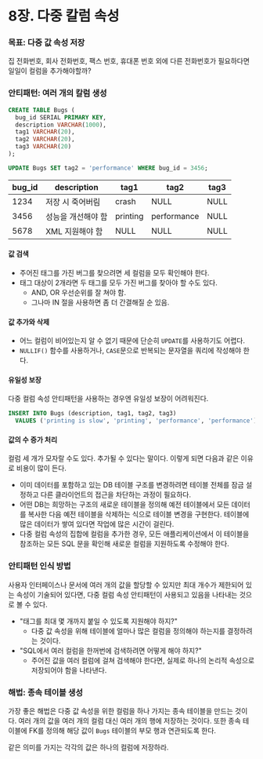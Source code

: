 # 8장. 다중 칼럼 속성
### 목표: 다중 값 속성 저장
집 전화번호, 회사 전화번호, 팩스 번호, 휴대폰 번호 외에 다른 전화번호가 필요하다면 일일이 컬럼을 추가해야할까?

### 안티패턴: 여러 개의 칼럼 생성
```sql
CREATE TABLE Bugs (
  bug_id SERIAL PRIMARY KEY,
  description VARCHAR(1000),
  tag1 VARCHAR(20),
  tag2 VARCHAR(20),
  tag3 VARCHAR(20)
);

UPDATE Bugs SET tag2 = 'performance' WHERE bug_id = 3456;
```

|bug_id|description|tag1|tag2|tag3|
|--|--|--|--|--|
|1234|저장 시 죽어버림|crash|NULL|NULL|
|3456|성능을 개선해야 함|printing|performance|NULL|
|5678|XML 지원해야 함|NULL|NULL|NULL|

#### 값 검색
- 주어진 태그를 가진 버그를 찾으려면 세 컬럼을 모두 확인해야 한다.
- 태그 대상이 2개라면 두 태그를 모두 가진 버그를 찾아야 할 수도 있다.
  - AND, OR 우선순위를 잘 쳐야 함.
  - 그나마 IN 절을 사용하면 좀 더 간결해질 순 있음.

#### 값 추가와 삭제
- 어느 컬럼이 비어있는지 알 수 없기 때문에 단순히 `UPDATE`를 사용하기도 어렵다.
- `NULLIF()` 함수를 사용하거나, `CASE`문으로 반복되는 문자열을 쿼리에 작성해야 한다.

#### 유일성 보장
다중 컬럼 속성 안티패턴을 사용하는 경우엔 유일성 보장이 어려워진다.

```sql
INSERT INTO Bugs (description, tag1, tag2, tag3)
  VALUES ('printing is slow', 'printing', 'performance', 'performance');
```

#### 값의 수 증가 처리
컬럼 세 개가 모자랄 수도 있다. 추가될 수 있다는 말이다. 이렇게 되면 다음과 같은 이유로 비용이 많이 든다.

- 이미 데이터를 포함하고 있는 DB 테이블 구조를 변경하려면 테이블 전체를 잠금 설정하고 다른 클라이언트의 접근을 차단하는 과정이 필요하다.
- 어떤 DB는 희망하는 구조의 새로운 테이블을 정의해 예전 테이블에서 모든 데이터를 복사한 다음 예전 테이블을 삭제하는 식으로 테이블 변경을 구현한다. 테이블에 많은 데이터가 쌓여 있다면 작업에 많은 시간이 걸린다.
- 다중 컬럼 속성의 집합에 컬럼을 추가한 경우, 모든 애플리케이션에서 이 테이블을 참조하는 모든 SQL 문을 확인해 새로운 컬럼을 지원하도록 수정해야 한다.

### 안티패턴 인식 방법
사용자 인터페이스나 문서에 여러 개의 값을 할당할 수 있지만 최대 개수가 제한되어 있는 속성이 기술되어 있다면, 다중 컬럼 속성 안티패턴이 사용되고 있음을 나타내는 것으로 볼 수 있다.

- "태그를 최대 몇 개까지 붙일 수 있도록 지원해야 하지?"
  - 다중 값 속성을 위해 테이블에 얼마나 많은 컬럼을 정의해야 하는지를 결정하려는 것이다.
- "SQL에서 여러 컬럼을 한꺼번에 검색하려면 어떻게 해야 하지?"
  - 주어진 값을 여러 컬럼에 걸쳐 검색해야 한다면, 실제로 하나의 논리적 속성으로 저장되어야 함을 나타낸다.

### 해법: 종속 테이블 생성
가장 좋은 해법은 다중 값 속성을 위한 컬럼을 하나 가지는 종속 테이블을 만드는 것이다. 여러 개의 값을 여러 개의 컬럼 대신 여러 개의 행에 저장하는 것이다. 또한 종속 테이블에 FK를 정의해 해당 값이 `Bugs` 테이블의 부모 행과 연관되도록 한다.

같은 의미를 가지는 각각의 값은 하나의 컬럼에 저장하라.